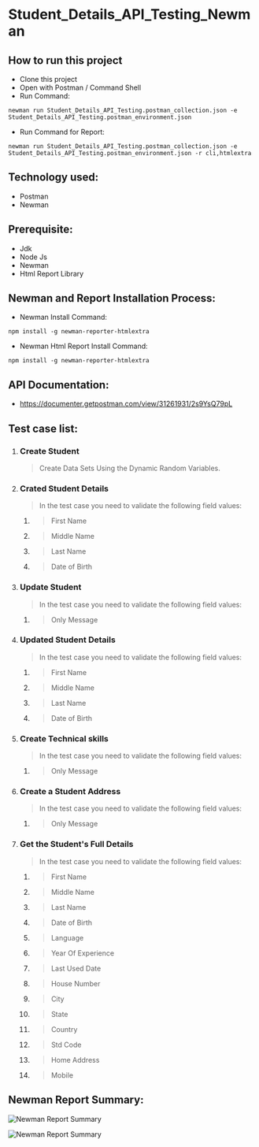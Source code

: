 # Student_Details_API_Testing_Newman

## How to run this project
- Clone this project
- Open with Postman / Command Shell
- Run Command:  
```console 
newman run Student_Details_API_Testing.postman_collection.json -e Student_Details_API_Testing.postman_environment.json
```
- Run Command for Report: 
```console 
newman run Student_Details_API_Testing.postman_collection.json -e Student_Details_API_Testing.postman_environment.json -r cli,htmlextra
```

## Technology used:
- Postman
- Newman

## Prerequisite:
- Jdk
- Node Js
- Newman
- Html Report Library

## Newman and Report Installation Process:
- Newman Install Command:
```console
npm install -g newman-reporter-htmlextra
```
- Newman Html Report Install Command:
```console
npm install -g newman-reporter-htmlextra
```

## API Documentation:
- https://documenter.getpostman.com/view/31261931/2s9YsQ79pL

## Test case list:
1. ### Create Student
	> Create Data Sets Using the Dynamic Random Variables.

2. ### Crated Student Details
	> In the test case you need to validate the following field values:
 	1. > First Name
 	2. > Middle Name
 	3. > Last Name
 	4. > Date of Birth

3. ### Update Student
	> In the test case you need to validate the following field values:
 	1. > Only Message
4. ### Updated Student Details
	> In the test case you need to validate the following field values:
	1. > First Name
 	2. > Middle Name
	3. > Last Name
 	4. > Date of Birth

5. ### Create Technical skills 
	> In the test case you need to validate the following field values:
	1. > Only Message

6. ### Create a Student Address
	> In the test case you need to validate the following field values:
	1. > Only Message

7. ### Get the Student's Full Details
	> In the test case you need to validate the following field values:
	1. > First Name
	2. > Middle Name
	3. > Last Name
	4. > Date of Birth
	5. > Language
	6. > Year Of Experience
	7. > Last Used Date
	8. > House Number
	9. > City
	10. > State
	11. > Country
	12. > Std Code
	13. > Home Address
	14. > Mobile

## Newman Report Summary:
![Newman Report Summary](screencapture-file-C-Users-HP-Downloads-Student-Details-API-Testing-2024-01-16-04-48-24-129-0-html-2024-01-16-11_04_23-1.png)

![Newman Report Summary](screencapture-file-C-Users-HP-Downloads-Student-Details-API-Testing-2024-01-16-04-48-24-129-0-html-2024-01-16-11_05_15-1.png)
